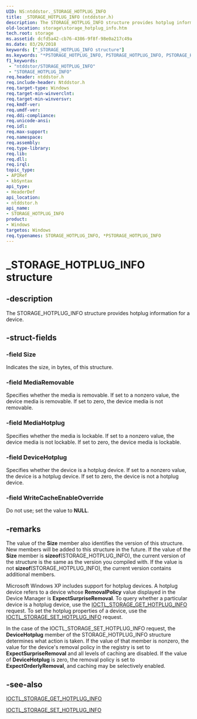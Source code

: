 ```yaml
---
UID: NS:ntddstor._STORAGE_HOTPLUG_INFO
title: _STORAGE_HOTPLUG_INFO (ntddstor.h)
description: The STORAGE_HOTPLUG_INFO structure provides hotplug information for a device.
old-location: storage\storage_hotplug_info.htm
tech.root: storage
ms.assetid: dcfd5a42-cb76-4386-9f8f-98e0a217c49a
ms.date: 03/29/2018
keywords: ["_STORAGE_HOTPLUG_INFO structure"]
ms.keywords: "*PSTORAGE_HOTPLUG_INFO, PSTORAGE_HOTPLUG_INFO, PSTORAGE_HOTPLUG_INFO structure pointer [Storage Devices], STORAGE_HOTPLUG_INFO, STORAGE_HOTPLUG_INFO structure [Storage Devices], _STORAGE_HOTPLUG_INFO, ntddstor/PSTORAGE_HOTPLUG_INFO, ntddstor/STORAGE_HOTPLUG_INFO, storage.storage_hotplug_info, structs-general_36f1b63b-a574-47e7-85b0-10954c2d84d9.xml"
f1_keywords:
 - "ntddstor/STORAGE_HOTPLUG_INFO"
 - "STORAGE_HOTPLUG_INFO"
req.header: ntddstor.h
req.include-header: Ntddstor.h
req.target-type: Windows
req.target-min-winverclnt: 
req.target-min-winversvr: 
req.kmdf-ver: 
req.umdf-ver: 
req.ddi-compliance: 
req.unicode-ansi: 
req.idl: 
req.max-support: 
req.namespace: 
req.assembly: 
req.type-library: 
req.lib: 
req.dll: 
req.irql: 
topic_type:
- APIRef
- kbSyntax
api_type:
- HeaderDef
api_location:
- ntddstor.h
api_name:
- STORAGE_HOTPLUG_INFO
product:
- Windows
targetos: Windows
req.typenames: STORAGE_HOTPLUG_INFO, *PSTORAGE_HOTPLUG_INFO
---
```


# _STORAGE_HOTPLUG_INFO structure


## -description


The STORAGE_HOTPLUG_INFO structure provides hotplug information for a device. 


## -struct-fields




### -field Size

Indicates the size, in bytes, of this structure.


### -field MediaRemovable

Specifies whether the media is removable. If set to a nonzero value, the device media is removable. If set to zero, the device media is not removable. 


### -field MediaHotplug

Specifies whether the media is lockable. If set to a nonzero value, the device media is not lockable. If set to zero, the device media is lockable.


### -field DeviceHotplug

Specifies whether the device is a hotplug device. If set to a nonzero value, the device is a hotplug device. If set to zero, the device is not a hotplug device.


### -field WriteCacheEnableOverride

Do not use; set the value to <b>NULL</b>.


## -remarks



The value of the <b>Size</b> member also identifies the version of this structure. New members will be added to this structure in the future. If the value of the <b>Size</b> member is <b>sizeof</b>(STORAGE_HOTPLUG_INFO), the current version of the structure is the same as the version you compiled with. If the value is not <b>sizeof</b>(STORAGE_HOTPLUG_INFO), the current version contains additional members.

Microsoft Windows XP includes support for hotplug devices. A hotplug device refers to a device whose <b>RemovalPolicy</b> value displayed in the Device Manager is <b>ExpectSurpriseRemoval</b>. To query whether a particular device is a hotplug device, use the <a href="https://docs.microsoft.com/windows-hardware/drivers/ddi/ntddstor/ni-ntddstor-ioctl_storage_get_hotplug_info">IOCTL_STORAGE_GET_HOTPLUG_INFO</a> request. To set the hotplug properties of a device, use the <a href="https://docs.microsoft.com/windows-hardware/drivers/ddi/ntddstor/ni-ntddstor-ioctl_storage_set_hotplug_info">IOCTL_STORAGE_SET_HOTPLUG_INFO</a> request.

In the case of the IOCTL_STORAGE_SET_HOTPLUG_INFO request, the <b>DeviceHotplug</b> member of the STORAGE_HOTPLUG_INFO structure determines what action is taken. If the value of that member is nonzero, the value for the device's removal policy in the registry is set to <b>ExpectSurpriseRemoval</b> and all levels of caching are disabled. If the value of <b>DeviceHotplug</b> is zero, the removal policy is set to <b>ExpectOrderlyRemoval</b>, and caching may be selectively enabled. 




## -see-also




<a href="https://docs.microsoft.com/windows-hardware/drivers/ddi/ntddstor/ni-ntddstor-ioctl_storage_get_hotplug_info">IOCTL_STORAGE_GET_HOTPLUG_INFO</a>



<a href="https://docs.microsoft.com/windows-hardware/drivers/ddi/ntddstor/ni-ntddstor-ioctl_storage_set_hotplug_info">IOCTL_STORAGE_SET_HOTPLUG_INFO</a>
 

 

